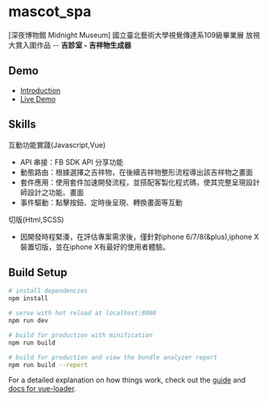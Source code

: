 # mascot_spa
 [深夜博物館 Midnight Museum]
 國立臺北藝術大學視覺傳達系109級畢業展 放視大賞入圍作品 -- **吉診室 - 吉祥物生成器**
## Demo
- [Introduction](https://www.yodex.com.tw/exhibit/1703)
- [Live Demo](http://ntua-mascot.s3-website-ap-northeast-1.amazonaws.com)

## Skills
互動功能實踐(Javascript,Vue)
- API 串接：FB SDK API 分享功能
- 動態路由：根據選擇之吉祥物，在後續吉祥物整形流程導出該吉祥物之畫面
- 套件應用：使用套件加速開發流程，並搭配客製化程式碼，使其完整呈現設計師設計之功能、畫面
- 事件驅動：點擊按鈕、定時後呈現、轉換畫面等互動

切版(Html,SCSS)
- 因開發時程緊湊，在評估專案需求後，僅針對iphone 6/7/8(&plus),iphone X裝置切版，並在iphone X有最好的使用者體驗。

## Build Setup

``` bash
# install dependencies
npm install

# serve with hot reload at localhost:8080
npm run dev

# build for production with minification
npm run build

# build for production and view the bundle analyzer report
npm run build --report
```

For a detailed explanation on how things work, check out the [guide](http://vuejs-templates.github.io/webpack/) and [docs for vue-loader](http://vuejs.github.io/vue-loader).
